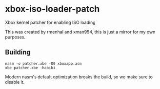 # xbox-iso-loader-patch

Xbox kernel patcher for enabling ISO loading

This was created by rmenhal and xman954, this is just a mirror for my own purposes.

## Building

```
nasm -o patcher.xbe -O0 xboxapp.asm
xbe patcher.xbe -habibi
```

Modern nasm's default optimization breaks the build, so we make sure to disable it.
